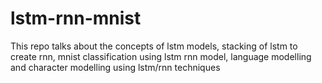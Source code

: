 # lstm-rnn-mnist
This repo talks about the concepts of lstm models, stacking of lstm to create rnn, mnist classification using lstm rnn model, language modelling and character modelling using lstm/rnn techniques
